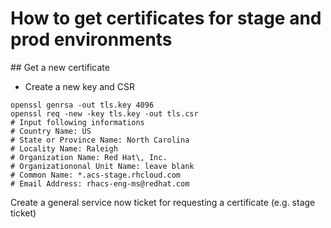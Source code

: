 # How to get certificates for stage and prod environments

## Get a new certificate

- Create a new key and CSR

```
openssl genrsa -out tls.key 4096
openssl req -new -key tls.key -out tls.csr
# Input following informations
# Country Name: US
# State or Province Name: North Carolina
# Locality Name: Raleigh
# Organization Name: Red Hat\, Inc.
# Organizationonal Unit Name: leave blank
# Common Name: *.acs-stage.rhcloud.com
# Email Address: rhacs-eng-ms@redhat.com
```

Create a general service now ticket for requesting a certificate (e.g. stage ticket)
